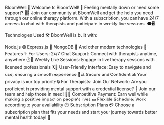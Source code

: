 BloomWell 🌸
Welcome to BloomWell! 🌼 Feeling mentally down or need some support? 🤕🧠 Join our community at BloomWell and get the help you need through our online therapy platform. With a subscription, you can have 24/7 access to chat with therapists and participate in weekly live sessions. 🗨️🖥️

Technologies Used 🛠️
BloomWell is built with:

Node.js 🟢
Express.js 🚀
MongoDB 🍃
And other modern technologies 🌟
Features ✨
For Users:
24/7 Chat Support: Connect with therapists anytime, anywhere 🕛💬
Weekly Live Sessions: Engage in live therapy sessions with licensed professionals 🗓️🎥
User-Friendly Interface: Easy to navigate and use, ensuring a smooth experience 📱💻
Secure and Confidential: Your privacy is our top priority 🔒
For Therapists:
Join Our Network: Are you proficient in providing mental support with a credential license? 🌟 Join our team and help those in need! 🤝💚
Competitive Payment: Earn well while making a positive impact on people's lives 💵
Flexible Schedule: Work according to your availability 🕒
Subscription Plans 💳
Choose a subscription plan that fits your needs and start your journey towards better mental health today! 🌟
